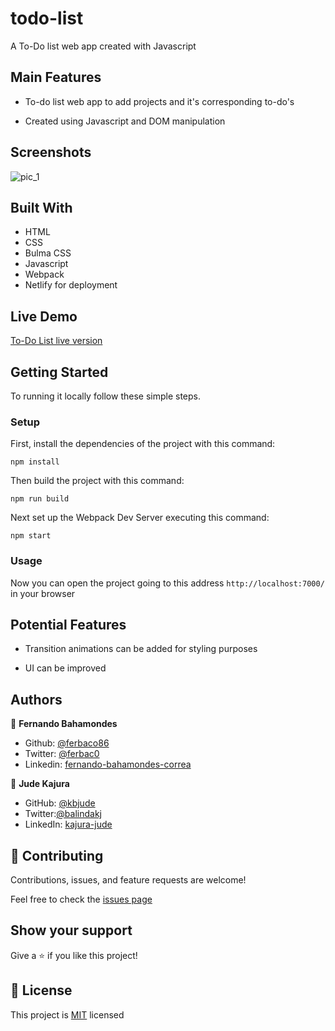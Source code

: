 # todo-list
A To-Do list web app created with Javascript

## Main Features

* To-do list web app to add projects and it's corresponding to-do's

* Created using Javascript and DOM manipulation  

## Screenshots
![pic_1](https://user-images.githubusercontent.com/52765379/95005351-a46d6780-05cd-11eb-87f9-185945dcce1e.png)

## Built With

- HTML
- CSS
- Bulma CSS
- Javascript
- Webpack
- Netlify for deployment

## Live Demo

[To-Do List live version](https://todo-list-fj.netlify.app/)

## Getting Started

To running it locally follow these simple steps.


### Setup

First, install the dependencies of the project with this command:

```
npm install
```

Then build the project with this command:

```
npm run build
```

Next set up the Webpack Dev Server executing this command:

```
npm start
```

### Usage

Now you can open the project going to this address `http://localhost:7000/` in your browser

## Potential Features

* Transition animations can be added for styling purposes

* UI can be improved


## Authors

👤 **Fernando Bahamondes**

- Github: [@ferbaco86](https://github.com/ferbaco86)
- Twitter: [@ferbac0](https://twitter.com/ferbac0)
- Linkedin: [fernando-bahamondes-correa](https://www.linkedin.com/in/fernando-bahamondes-correa)

👤 **Jude Kajura**

- GitHub: [@kbjude](https://github.com/kbjude)
- Twitter:[@balindakj](https://twitter.com/balindakj)
- LinkedIn: [kajura-jude](https://www.linkedin.com/feed/)

## 🤝 Contributing

Contributions, issues, and feature requests are welcome!

Feel free to check the [issues page](https://github.com/ferbaco86/restaurant-js/issues)

## Show your support

Give a ⭐️ if you like this project!


## 📝 License

This project is [MIT](https://github.com/ferbaco86/todo-list/blob/develop/LICENSE) licensed
